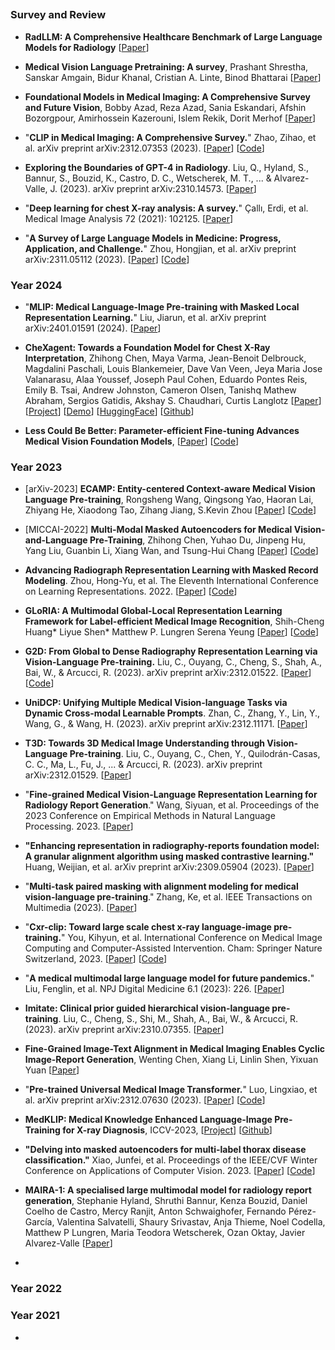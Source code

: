 ##

### Survey and Review 

* **RadLLM: A Comprehensive Healthcare Benchmark of Large Language Models for Radiology**
  [[Paper](https://arxiv.org/pdf/2307.13693.pdf)] 

* **Medical Vision Language Pretraining: A survey**, Prashant Shrestha, Sanskar Amgain, Bidur Khanal, Cristian A. Linte, Binod Bhattarai
  [[Paper](https://arxiv.org/abs/2312.06224)]

* **Foundational Models in Medical Imaging: A Comprehensive Survey and Future Vision**, Bobby Azad, Reza Azad, Sania Eskandari, Afshin Bozorgpour, Amirhossein Kazerouni, Islem Rekik, Dorit Merhof
  [[Paper](https://arxiv.org/abs/2310.18689)]

* "**CLIP in Medical Imaging: A Comprehensive Survey.**" Zhao, Zihao, et al.  arXiv preprint arXiv:2312.07353 (2023).
  [[Paper](https://arxiv.org/abs/2312.07353)]
  [[Code](https://github.com/zhaozh10/Awesome-CLIP-in-Medical-Imaging)]

* **Exploring the Boundaries of GPT-4 in Radiology**. Liu, Q., Hyland, S., Bannur, S., Bouzid, K., Castro, D. C., Wetscherek, M. T., ... & Alvarez-Valle, J. (2023).  arXiv preprint arXiv:2310.14573.
  [[Paper](https://arxiv.org/pdf/2310.14573.pdf)]

* "**Deep learning for chest X-ray analysis: A survey.**" Çallı, Erdi, et al.  Medical Image Analysis 72 (2021): 102125.
  [[Paper](https://www.sciencedirect.com/science/article/pii/S1361841521001717)]

* "**A Survey of Large Language Models in Medicine: Progress, Application, and Challenge.**" Zhou, Hongjian, et al.  arXiv preprint arXiv:2311.05112 (2023).
  [[Paper](https://arxiv.org/abs/2311.05112)]
  [[Code](https://github.com/AI-in-Health/MedLLMsPracticalGuide)] 


  

### Year 2024 

* "**MLIP: Medical Language-Image Pre-training with Masked Local Representation Learning.**" Liu, Jiarun, et al.  arXiv preprint arXiv:2401.01591 (2024). [[Paper](https://arxiv.org/pdf/2401.01591.pdf)] 

* **CheXagent: Towards a Foundation Model for Chest X-Ray Interpretation**, Zhihong Chen, Maya Varma, Jean-Benoit Delbrouck, Magdalini Paschali, Louis Blankemeier, Dave Van Veen, Jeya Maria Jose Valanarasu, Alaa Youssef, Joseph Paul Cohen, Eduardo Pontes Reis, Emily B. Tsai, Andrew Johnston, Cameron Olsen, Tanishq Mathew Abraham, Sergios Gatidis, Akshay S. Chaudhari, Curtis Langlotz 
  [[Paper](https://arxiv.org/abs/2401.12208)]
  [[Project](https://stanford-aimi.github.io/chexagent.html)]
  [[Demo](http://34.31.232.110:8888/)]
  [[HuggingFace](https://huggingface.co/StanfordAIMI/CheXagent-8b/tree/main)]
  [[Github](https://github.com/Stanford-AIMI/CheXagent)]

* **Less Could Be Better: Parameter-efficient Fine-tuning Advances Medical Vision Foundation Models**,
  [[Paper](https://arxiv.org/pdf/2401.12215.pdf)]
  [[Code](https://github.com/RL4M/MED-PEFT)] 



### Year 2023 

* [arXiv-2023] **ECAMP: Entity-centered Context-aware Medical Vision Language Pre-training**, Rongsheng Wang, Qingsong Yao, Haoran Lai, Zhiyang He, Xiaodong Tao, Zihang Jiang, S.Kevin Zhou
  [[Paper](https://arxiv.org/abs/2312.13316)]
  [[Code](https://github.com/ToniChopp/ECAMP)]

* [MICCAI-2022] **Multi-Modal Masked Autoencoders for Medical Vision-and-Language Pre-Training**, Zhihong Chen, Yuhao Du, Jinpeng Hu, Yang Liu, Guanbin Li, Xiang Wan, and Tsung-Hui Chang
  [[Paper](https://arxiv.org/pdf/2209.07098.pdf)]
  [[Code](https://github.com/zhjohnchan/M3AE)]

* **Advancing Radiograph Representation Learning with Masked Record Modeling**. Zhou, Hong-Yu, et al. The Eleventh International Conference on Learning Representations. 2022.
  [[Paper](https://openreview.net/pdf?id=w-x7U26GM7j)]
  [[Code](https://github.com/RL4M/MRM-pytorch)]

* **GLoRIA: A Multimodal Global-Local Representation Learning Framework for Label-efficient Medical Image Recognition**, Shih-Cheng Huang* Liyue Shen* Matthew P. Lungren Serena Yeung
  [[Paper](https://openaccess.thecvf.com/content/ICCV2021/papers/Huang_GLoRIA_A_Multimodal_Global-Local_Representation_Learning_Framework_for_Label-Efficient_Medical_ICCV_2021_paper.pdf)]
  [[Code](https://github.com/marshuang80/gloria)]

* **G2D: From Global to Dense Radiography Representation Learning via Vision-Language Pre-training.** Liu, C., Ouyang, C., Cheng, S., Shah, A., Bai, W., & Arcucci, R. (2023).  arXiv preprint arXiv:2312.01522.
  [[Paper](https://arxiv.org/abs/2312.01522)]
  [[Code]()]

* **UniDCP: Unifying Multiple Medical Vision-language Tasks via Dynamic Cross-modal Learnable Prompts**. Zhan, C., Zhang, Y., Lin, Y., Wang, G., & Wang, H. (2023).  arXiv preprint arXiv:2312.11171.
  [[Paper](https://arxiv.org/abs/2312.11171)]

* **T3D: Towards 3D Medical Image Understanding through Vision-Language Pre-training**. Liu, C., Ouyang, C., Chen, Y., Quilodrán-Casas, C. C., Ma, L., Fu, J., ... & Arcucci, R. (2023).  arXiv preprint arXiv:2312.01529.
  [[Paper](https://arxiv.org/abs/2312.01529)]

* "**Fine-grained Medical Vision-Language Representation Learning for Radiology Report Generation**." Wang, Siyuan, et al.  Proceedings of the 2023 Conference on Empirical Methods in Natural Language Processing. 2023.
  [[Paper](https://aclanthology.org/2023.emnlp-main.989.pdf)]

* **"Enhancing representation in radiography-reports foundation model: A granular alignment algorithm using masked contrastive learning."** Huang, Weijian, et al.  arXiv preprint arXiv:2309.05904 (2023).
  [[Paper](https://arxiv.org/abs/2309.05904)]

* "**Multi-task paired masking with alignment modeling for medical vision-language pre-training**." Zhang, Ke, et al.  IEEE Transactions on Multimedia (2023).
  [[Paper](https://ieeexplore.ieee.org/abstract/document/10288259/)]

* "**Cxr-clip: Toward large scale chest x-ray language-image pre-training.**" You, Kihyun, et al.  International Conference on Medical Image Computing and Computer-Assisted Intervention. Cham: Springer Nature Switzerland, 2023.
  [[Paper](https://link.springer.com/chapter/10.1007/978-3-031-43895-0_10)]
  [[Code](https://github.com/kakaobrain/cxr-clip)]

* "**A medical multimodal large language model for future pandemics.**" Liu, Fenglin, et al.  NPJ Digital Medicine 6.1 (2023): 226.
  [[Paper](https://www.nature.com/articles/s41746-023-00952-2.pdf)]

* **Imitate: Clinical prior guided hierarchical vision-language pre-training**. Liu, C., Cheng, S., Shi, M., Shah, A., Bai, W., & Arcucci, R. (2023).  arXiv preprint arXiv:2310.07355.
  [[Paper](https://arxiv.org/abs/2310.07355)]

* **Fine-Grained Image-Text Alignment in Medical Imaging Enables Cyclic Image-Report Generation**, Wenting Chen, Xiang Li, Linlin Shen, Yixuan Yuan
  [[Paper](https://arxiv.org/abs/2312.08078)]

* "**Pre-trained Universal Medical Image Transformer.**" Luo, Lingxiao, et al.  arXiv preprint arXiv:2312.07630 (2023).
  [[Paper](https://arxiv.org/abs/2312.07630)]
  [[Code](https://github.com/function2-llx/PUMIT)]

* **MedKLIP: Medical Knowledge Enhanced Language-Image Pre-Training for X-ray Diagnosis**, ICCV-2023, 
  [[Project](https://chaoyi-wu.github.io/MedKLIP/)]
  [[Github](https://github.com/MediaBrain-SJTU/MedKLIP)]

* **"Delving into masked autoencoders for multi-label thorax disease classification."** Xiao, Junfei, et al.  Proceedings of the IEEE/CVF Winter Conference on Applications of Computer Vision. 2023.
  [[Paper](https://arxiv.org/abs/2210.12843)]
  [[Code](https://github.com/lambert-x/Medical_MAE)]

* **MAIRA-1: A specialised large multimodal model for radiology report generation**, Stephanie Hyland, Shruthi Bannur, Kenza Bouzid, Daniel Coelho de Castro, Mercy Ranjit, Anton Schwaighofer, Fernando Pérez-García, Valentina Salvatelli, Shaury Srivastav, Anja Thieme, Noel Codella, Matthew P Lungren, Maria Teodora Wetscherek, Ozan Oktay, Javier Alvarez-Valle 
  [[Paper](https://arxiv.org/abs/2311.13668)]

* 
 




### Year 2022 




### Year 2021 
* 
































































































